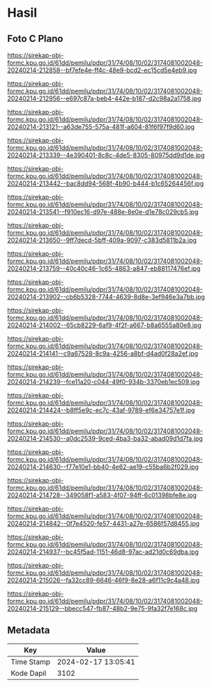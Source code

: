 # Hasil

## Foto C Plano

https://sirekap-obj-formc.kpu.go.id/61dd/pemilu/pdpr/31/74/08/10/02/3174081002048-20240214-212858--bf7efe4e-ff4c-48e9-bcd2-ec15cd5e4eb9.jpg

https://sirekap-obj-formc.kpu.go.id/61dd/pemilu/pdpr/31/74/08/10/02/3174081002048-20240214-212956--e697c87a-beb4-442e-b187-d2c98a2a1758.jpg

https://sirekap-obj-formc.kpu.go.id/61dd/pemilu/pdpr/31/74/08/10/02/3174081002048-20240214-213121--a63de755-575a-481f-a604-81f6f97f9d60.jpg

https://sirekap-obj-formc.kpu.go.id/61dd/pemilu/pdpr/31/74/08/10/02/3174081002048-20240214-213339--4e390401-8c8c-4de5-8305-80975dd9d1de.jpg

https://sirekap-obj-formc.kpu.go.id/61dd/pemilu/pdpr/31/74/08/10/02/3174081002048-20240214-213442--bac8dd94-568f-4b90-b444-b1c65264456f.jpg

https://sirekap-obj-formc.kpu.go.id/61dd/pemilu/pdpr/31/74/08/10/02/3174081002048-20240214-213541--f910ec16-d97e-488e-8e0e-d1e78c029cb5.jpg

https://sirekap-obj-formc.kpu.go.id/61dd/pemilu/pdpr/31/74/08/10/02/3174081002048-20240214-213650--9ff7decd-5bff-409a-9097-c383d5811b2a.jpg

https://sirekap-obj-formc.kpu.go.id/61dd/pemilu/pdpr/31/74/08/10/02/3174081002048-20240214-213759--40c40c46-1c65-4863-a847-eb88117476ef.jpg

https://sirekap-obj-formc.kpu.go.id/61dd/pemilu/pdpr/31/74/08/10/02/3174081002048-20240214-213902--cb6b5328-7744-4639-8d8e-3ef946e3a7bb.jpg

https://sirekap-obj-formc.kpu.go.id/61dd/pemilu/pdpr/31/74/08/10/02/3174081002048-20240214-214002--65cb8229-6af9-4f2f-a667-b8a6555a80e8.jpg

https://sirekap-obj-formc.kpu.go.id/61dd/pemilu/pdpr/31/74/08/10/02/3174081002048-20240214-214141--c9a67528-8c9a-4256-a8bf-d4ad0f28a2ef.jpg

https://sirekap-obj-formc.kpu.go.id/61dd/pemilu/pdpr/31/74/08/10/02/3174081002048-20240214-214239--fce11a20-c044-49f0-934b-3370eb1ec509.jpg

https://sirekap-obj-formc.kpu.go.id/61dd/pemilu/pdpr/31/74/08/10/02/3174081002048-20240214-214424--b8ff5e9c-ec7c-43af-9789-ef6e34757e1f.jpg

https://sirekap-obj-formc.kpu.go.id/61dd/pemilu/pdpr/31/74/08/10/02/3174081002048-20240214-214530--a0dc2539-9ced-4ba3-ba32-abad09d1d7fa.jpg

https://sirekap-obj-formc.kpu.go.id/61dd/pemilu/pdpr/31/74/08/10/02/3174081002048-20240214-214630--f77e10e1-bb40-4e62-ae19-c55ba6b2f029.jpg

https://sirekap-obj-formc.kpu.go.id/61dd/pemilu/pdpr/31/74/08/10/02/3174081002048-20240214-214728--349058f1-a583-4f07-94ff-6c01398bfe8e.jpg

https://sirekap-obj-formc.kpu.go.id/61dd/pemilu/pdpr/31/74/08/10/02/3174081002048-20240214-214842--0f7e4520-fe57-4431-a27e-6586f57d8455.jpg

https://sirekap-obj-formc.kpu.go.id/61dd/pemilu/pdpr/31/74/08/10/02/3174081002048-20240214-214937--bc45f5ad-1151-46d8-97ac-ad21d0c69dba.jpg

https://sirekap-obj-formc.kpu.go.id/61dd/pemilu/pdpr/31/74/08/10/02/3174081002048-20240214-215026--fa32cc89-6646-46f9-8e28-a6f11c9c4a48.jpg

https://sirekap-obj-formc.kpu.go.id/61dd/pemilu/pdpr/31/74/08/10/02/3174081002048-20240214-215129--bbecc547-fb87-48b2-9e75-9fa32f7e168c.jpg


## Metadata

| Key        | Value               |
| ---------- | ------------------- |
| Time Stamp | 2024-02-17 13:05:41 |
| Kode Dapil | 3102                |



